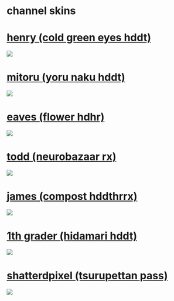 # channel skins

# [henry (cold green eyes hddt)](https://github.com/kippysevenstars/channelskins/blob/main/-%20henry%203mod.osk)
[![](https://i.gyazo.com/2e4d8b4c86180a96f475970ee09f3d0e.png)](https://github.com/kippysevenstars/channelskins/blob/main/-%20henry%203mod.osk)

# [mitoru (yoru naku hddt)](https://github.com/kippysevenstars/channelskins/blob/main/Aristia(Edit)%2Btrail.osk)
[![](https://i.gyazo.com/ae2fb4f9423aef4d74827681e1a80cde.png)](https://github.com/kippysevenstars/channelskins/blob/main/Aristia(Edit)%2Btrail.osk)

# [eaves (flower hdhr)](https://github.com/kippysevenstars/channelskins/blob/main/Aristia(Edit%20(Mistya)).osk)
[![](https://i.gyazo.com/f130f041d6dd61186bd4cc66ad28c61e.png)](https://github.com/kippysevenstars/channelskins/blob/main/Aristia(Edit%20(Mistya)).osk)

# [todd (neurobazaar rx)](https://github.com/kippysevenstars/channelskins/blob/main/AristiaEdit_Mistya.osk)
[![](https://i.gyazo.com/3eb47286e9e5eda64d83101bf023e62f.png)](https://github.com/kippysevenstars/channelskins/blob/main/AristiaEdit_Mistya.osk)

# [james (compost hddthrrx)](https://github.com/kippysevenstars/channelskins/blob/main/Rafis%202018-03-26%20HDDT.osk)
[![](https://i.gyazo.com/553dbf5fee62dbbf5a5386c9097efc40.png)](https://github.com/kippysevenstars/channelskins/blob/main/Rafis%202018-03-26%20HDDT.osk)

# [1th grader (hidamari hddt)](https://github.com/kippysevenstars/channelskins/blob/main/Rafis%20but%20SZ.osk)
[![](https://i.gyazo.com/3d914a8ccfb839809b9ddf1142fe345e.png)](https://github.com/kippysevenstars/channelskins/blob/main/Rafis%20but%20SZ.osk)

# [shatterdpixel (tsurupettan pass)](https://github.com/kippysevenstars/channelskins/blob/main/ShatteredDefault.osk)
[![](https://i.gyazo.com/d36e92fb9a3efa6ef484ae9cf861f3fc.png)](https://github.com/kippysevenstars/channelskins/blob/main/ShatteredDefault.osk)
